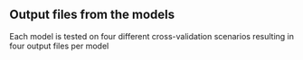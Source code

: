 ## Output files from the models

Each model is tested on four different cross-validation scenarios resulting in four output files per model
